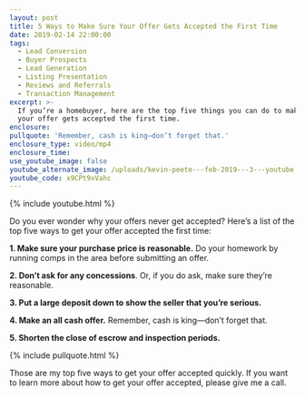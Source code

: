 ```yaml
---
layout: post
title: 5 Ways to Make Sure Your Offer Gets Accepted the First Time
date: 2019-02-14 22:00:00
tags:
  - Lead Conversion
  - Buyer Prospects
  - Lead Generation
  - Listing Presentation
  - Reviews and Referrals
  - Transaction Management
excerpt: >-
  If you’re a homebuyer, here are the top five things you can do to make sure
  your offer gets accepted the first time.
enclosure:
pullquote: 'Remember, cash is king—don’t forget that.'
enclosure_type: video/mp4
enclosure_time:
use_youtube_image: false
youtube_alternate_image: /uploads/kevin-peete---feb-2019---3---youtube.jpg
youtube_code: x9CPt9xVahc
---
```


{% include youtube.html %}

Do you ever wonder why your offers never get accepted? Here’s a list of the top five ways to get your offer accepted the first time:

**1. Make sure your purchase price is reasonable.** Do your homework by running comps in the area before submitting an offer.

**2. Don’t ask for any concessions**. Or, if you do ask, make sure they’re reasonable.

**3. Put a large deposit down to show the seller that you’re serious.**

**4. Make an all cash offer.** Remember, cash is king—don’t forget that.

**5. Shorten the close of escrow and inspection periods.**

{% include pullquote.html %}

Those are my top five ways to get your offer accepted quickly. If you want to learn more about how to get your offer accepted, please give me a call.